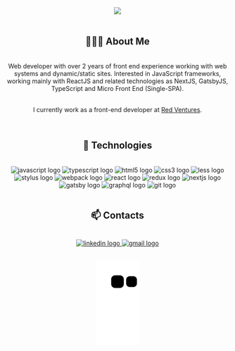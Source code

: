 <div align="center">
  <img height="" src="https://user-images.githubusercontent.com/54460874/171204467-e1a4cefa-b1ff-4466-817c-f622e0b037bf.gif"  />
</div>

<div align="center">
</br>

## 🧑🏻‍💻 About Me
</br>
<div align="center">
Web developer with over 2 years of front end experience working with web systems and dynamic/static sites. Interested in JavaScript frameworks, working mainly with ReactJS and related technologies as NextJS, GatsbyJS, TypeScript and Micro Front End (Single-SPA).
</br></br>
<p align="center">
  
  I currently work as a front-end developer at [Red Ventures](https://www.redventures.com/).</br>
</p>
</div>
</br>

## 🚀 Technologies
</br>
<div align="center">
  <img src="https://cdn.jsdelivr.net/gh/devicons/devicon/icons/javascript/javascript-plain.svg" height="40" width="52" alt="javascript logo"  />
  <img src="https://cdn.jsdelivr.net/gh/devicons/devicon/icons/typescript/typescript-plain.svg" height="40" width="52" alt="typescript logo"  />
  <img src="https://cdn.jsdelivr.net/gh/devicons/devicon/icons/html5/html5-original.svg" height="40" width="52" alt="html5 logo"  />
  <img src="https://cdn.jsdelivr.net/gh/devicons/devicon/icons/css3/css3-original.svg" height="40" width="52" alt="css3 logo"  />
  <img src="https://cdn.jsdelivr.net/gh/devicons/devicon/icons/less/less-plain-wordmark.svg" height="40" width="52" alt="less logo"  />
  <img src="https://cdn.jsdelivr.net/gh/devicons/devicon/icons/stylus/stylus-original.svg" height="40" width="52" alt="stylus logo"  />
  <img src="https://cdn.jsdelivr.net/gh/devicons/devicon/icons/webpack/webpack-original.svg" height="40" width="52" alt="webpack logo"  />
  <img src="https://cdn.jsdelivr.net/gh/devicons/devicon/icons/react/react-original.svg" height="40" width="52" alt="react logo"  />
  <img src="https://cdn.jsdelivr.net/gh/devicons/devicon/icons/redux/redux-original.svg" height="40" width="52" alt="redux logo"  />
  <img src="https://cdn.jsdelivr.net/gh/devicons/devicon/icons/nextjs/nextjs-original.svg" height="40" width="52" alt="nextjs logo"  />
  <img src="https://cdn.jsdelivr.net/gh/devicons/devicon/icons/gatsby/gatsby-plain.svg" height="40" width="52" alt="gatsby logo"  />
  <img src="https://cdn.jsdelivr.net/gh/devicons/devicon/icons/graphql/graphql-plain.svg" height="40" width="52" alt="graphql logo"  />
  <img src="https://cdn.jsdelivr.net/gh/devicons/devicon/icons/git/git-original.svg" height="40" width="52" alt="git logo"  />
</div>
</br>

## 📫 Contacts
</br>
<div align="center">
  <a href="https://www.linkedin.com/in/arthur-d-afonseca-885757183/" target="_blank">
    <img src="https://img.shields.io/static/v1?message=LinkedIn&logo=linkedin&label=&color=0077B5&logoColor=white&labelColor=&style=for-the-badge" height="25" alt="linkedin logo"  />
  </a>
  <a href="arthur.dafonseca89@gmail.com" target="_blank">
    <img src="https://img.shields.io/static/v1?message=Gmail&logo=gmail&label=&color=D14836&logoColor=white&labelColor=&style=for-the-badge" height="25" alt="gmail logo"  />
  </a>
</div>
</br>

</div>

<div align="center">
  
  ![snake gif](https://github.com/thudf/thudf/blob/output/github-contribution-grid-snake.svg)
 </div>
